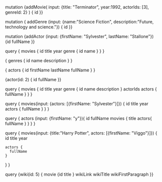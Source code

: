 mutation {addMovie(
  input: {title: "Terminator", year:1992, actorIds: [3], genreId: 2}
) {
  id
}}

mutation { addGenre (input: {name:"Science Fiction", description:"Future, technology and science."}) {
  id
}}

mutation {addActor (input: {firstName: "Sylvester", lastName: "Stallone"}) 
  {id
  fullName
  }}

query {
  movies {
    id
    title
    year
    genre {
      id
      name
    }
  }
}

{
  genres {
    id
    name
    description
  }
}

{ actors {
  id
  firstName
  lastName
  fullName
} }

{actor(id: 2) {
  id
  fullName
}}

query {
  movies {
    id
    title
    year
    genre {
      id
      name
      description
    }
    actorIds
    actors {
      fullName
    }
  }
}

query {
  movies(input: {actors: [{firstName: "Sylvester"}]}) {
    id
    title
    year
    actors {
      fullName
    }
  }
}

query {
  actors (input: {firstName: "y"}){
    id
    fullName
    movies {
      title
      actors{
        fullName
      }
    }
  }
}

query {
  movies(input: {title:"Harry Potter", actors: [{firstName: "Viggo"}]}) {
    id
    title
    year
    
    actors {
      fullName
    }
  }
}

query {wiki(id: 5) {
  movie {id
  title
  }
  wikiLink
  wikiTitle
  wikiFirstParagraph
}}